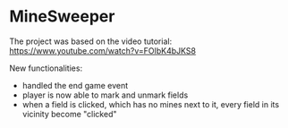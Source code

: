 # MineSweeper

The project was based on the video tutorial: https://www.youtube.com/watch?v=FOIbK4bJKS8

New functionalities:
- handled the end game event
- player is now able to mark and unmark fields
- when a field is clicked, which has no mines next to it, every field in its vicinity become "clicked"
